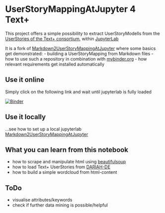 # UserStoryMappingAtJupyter 4 Text+

This project offers a simple possibility to extract UserStoryModells
from the [UserStories of the Text+ consortium](https://www.text-plus.org/forschungsdaten/user-stories/), within [JupyterLab](https://jupyterlab.readthedocs.io/en/stable/getting_started/overview.html)

It is a fork of [Markdown2UserStoryMappingAtJupyter](https://gitlab.hrz.tu-chemnitz.de/jupyter/markdown2userstorymappingatjupyter) where some basics
get demonstrated:
    - building a UserStoryMapping from Markdown files
    - how to use such a repository in combination with [mybinder.org](https://mybinder.org)
    - how relevant requirements get installed automatically

## Use it online

Simply click on the following link and wait until jupyterlab is fully loaded

[![Binder](https://mybinder.org/badge_logo.svg)](https://mybinder.org/v2/git/https%3A%2F%2Fgitlab.hrz.tu-chemnitz.de%2Ftextplus%2Fuser-story-mapping-at-jupyter.git/HEAD)

## Use it locally

...see how to set up a local jupyterlab [Markdown2UserStoryMappingAtJupyter](https://gitlab.hrz.tu-chemnitz.de/jupyter/markdown2userstorymappingatjupyter)

## What you can learn from this notebook

- how to scrape and manipulate html using [beautifulsoup](https://beautiful-soup-4.readthedocs.io/en/latest/)
- how to load Text+ UserStories from [DARIAH-DE](https://repository.de.dariah.eu)
- how to build a simple wordcloud from html-content

## ToDo

- visualise attributes/keywords
- check if further data mining is possible/helpful

